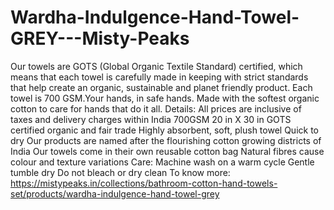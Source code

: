 # Wardha-Indulgence-Hand-Towel-GREY---Misty-Peaks
Our towels are GOTS (Global Organic Textile Standard) certified, which means that each towel is carefully made in keeping with strict standards that help create an organic, sustainable and planet friendly product. Each towel is 700 GSM.Your hands, in safe hands. Made with the softest organic cotton to care for hands that do it all.  Details:  All prices are inclusive of taxes and delivery charges within India 700GSM 20 in X 30 in GOTS certified organic and fair trade  Highly absorbent, soft, plush towel Quick to dry Our products are named after the flourishing cotton growing districts of India Our towels come in their own reusable cotton bag Natural fibres cause colour and texture variations Care:  Machine wash on a warm cycle Gentle tumble dry Do not bleach or dry clean To know more: https://mistypeaks.in/collections/bathroom-cotton-hand-towels-set/products/wardha-indulgence-hand-towel-grey
